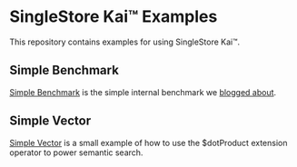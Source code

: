# SingleStore Kai™ Examples

This repository contains examples for using SingleStore Kai™.

## Simple Benchmark

[Simple Benchmark](./simple-benchmark/) is the simple internal benchmark we
[blogged about](http://singlestore.com/blog/singlestore-kai-real-time-analytics-benchmarks).

## Simple Vector

[Simple Vector](./simple-vector/) is a small example of how to use the
$dotProduct extension operator to power semantic search.
